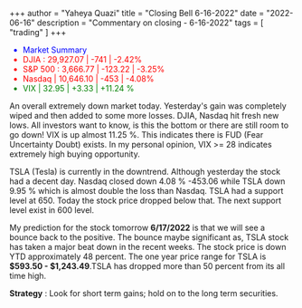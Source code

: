+++
author = "Yaheya Quazi"
title = "Closing Bell 6-16-2022"
date = "2022-06-16"
description = "Commentary on closing - 6-16-2022"
tags = [
"trading"
]
+++

<ul class="list-group w-50">
        <li class="list-group-item" style="color:blue;">
          Market Summary 
        </li>
        <li class="list-group-item" style="color:red;">
          DJIA : 29,927.07 | -741 | -2.42% 
        </li>
        <li class="list-group-item" style="color:red;"> 
        S&P 500 : 3,666.77 | -123.22 | -3.25%
        </li>
        <li class="list-group-item" style="color:red;"> 
        Nasdaq | 10,646.10 | -453 | -4.08%
        </li>
        <li class="list-group-item" style="color:green;"> 
        VIX | 32.95 | +3.33 | +11.24 %
        </li>
</ul>  

An overall extremely down market today. Yesterday's gain was completely wiped and then added to some more losses. DJIA, Nasdaq hit fresh new lows. All investors want to know, is this the bottom or there are still room to go down! VIX is up almost 11.25 %. This indicates there is FUD (Fear Uncertainty Doubt) exists. In my personal opinion, VIX >= 28 indicates extremely high buying opportunity.

TSLA (Tesla) is currently in the downtrend. Although yesterday the stock had a decent day. Nasdaq closed down 4.08 % -453.06 while TSLA down 9.95 % which is almost double the loss than Nasdaq. TSLA had a support level at 650. Today the stock price dropped below that. The next support level exist in 600 level.

My prediction for the stock tomorrow **6/17/2022** is that we will see a bounce back to the positive. The bounce maybe significant as, TSLA stock has taken a major beat down in the recent weeks. The stock price is down YTD approximately 48 percent. The one year price range for TSLA is **$593.50 - $1,243.49**.TSLA has dropped more than 50 percent from its all time high.

**Strategy** : Look for short term gains; hold on to the long term securities.
